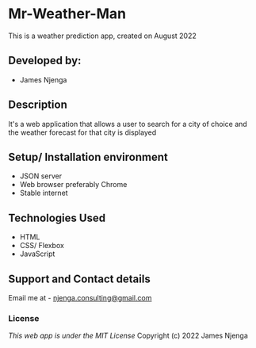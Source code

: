 # Mr-Weather-Man
This is a weather prediction app, created on August 2022

## Developed by:
* James Njenga

## Description
It's a web application that allows a user to search for a city of choice and the weather forecast for that city is displayed

## Setup/ Installation environment

* JSON server
* Web browser preferably Chrome
* Stable internet

## Technologies Used

* HTML
* CSS/ Flexbox
* JavaScript

## Support and Contact details
Email me at - njenga.consulting@gmail.com

### License
*This web app is under the MIT License*
Copyright (c) 2022 James Njenga